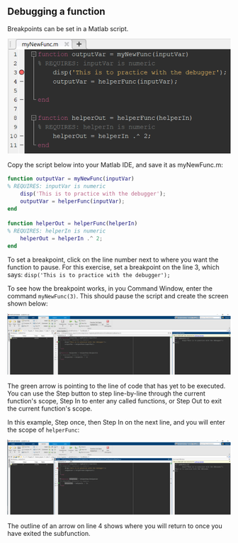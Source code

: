 ## Debugging a function
Breakpoints can be set in a Matlab script. 

![Image of breakpoint on matlab script](https://github.com/olialgeUMICH/matlabHelp/blob/main/02_Functions/debug1.PNG "")

Copy the script below into your Matlab IDE, and save it as myNewFunc.m: 

```matlab
function outputVar = myNewFunc(inputVar)
% REQUIRES: inputVar is numeric
    disp('This is to practice with the debugger');
    outputVar = helperFunc(inputVar);
end

function helperOut = helperFunc(helperIn)
% REQUIRES: helperIn is numeric
    helperOut = helperIn .^ 2;
end
```

To set a breakpoint, click on the line number next to where you want the function to pause. For this exercise, set a breakpoint on the line 3, which says: `disp('This is to practice with the debugger');`

To see how the breakpoint works, in you Command Window, enter the command `myNewFunc(3)`. This should pause the script and create the screen shown below:

![Image of paused matlab script](https://github.com/olialgeUMICH/matlabHelp/blob/main/02_Functions/debug2.png "")

The green arrow is pointing to the line of code that has yet to be executed. You can use the Step button to step line-by-line through the current function's scope, Step In to enter any called functions, or Step Out to exit the current function's scope. 

In this example, Step once, then Step In on the next line, and you will enter the scope of `helperFunc`:

![Image of matlab script paused in subfunction](https://github.com/olialgeUMICH/matlabHelp/blob/main/02_Functions/debug3.png "")

The outline of an arrow on line 4 shows where you will return to once you have exited the subfunction.
